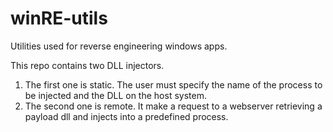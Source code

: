 # winRE-utils
Utilities used for reverse engineering windows apps.  

This repo contains two DLL injectors.
1. The first one is static. The user must specify the name of the process to be injected and the DLL on the host system. 
2. The second one is remote. It make a request to a webserver retrieving a payload dll and injects into a predefined process. 
